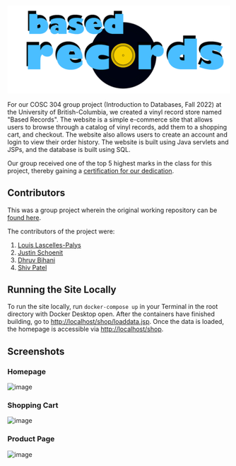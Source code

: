 <img src="WebContent/Assets/Based Records Logo.png" width=600px></img>

For our COSC 304 group project (Introduction to Databases, Fall 2022) at the University of British-Columbia, we created a vinyl record store named "Based Records". The website is a simple e-commerce site that allows users to browse through a catalog of vinyl records, add them to a shopping cart, and checkout. The website also allows users to create an account and login to view their order history. The website is built using Java servlets and JSPs, and the database is built using SQL.

Our group received one of the top 5 highest marks in the class for this project, thereby gaining a [certification for our dedication](https://ca.badgr.com/public/assertions/moYWFdjHR6aVgz287Tgfpw).

## Contributors

This was a group project wherein the original working repository can be [found here](https://github.com/shh1v/BasedRecords).

The contributors of the project were:

1. [Louis Lascelles-Palys](https://github.com/LouisLP)
2. [Justin Schoenit](https://github.com/justino599)
3. [Dhruv Bihani](https://github.com/DhruvBihani)
4. [Shiv Patel](https://github.com/shh1v)

## Running the Site Locally

To run the site locally, run `docker-compose up` in your Terminal in the root directory with Docker Desktop open. After the containers have finished building, go to [http://localhost/shop/loaddata.jsp](http://localhost/shop/loaddata.jsp). Once the data is loaded, the homepage is accessible via [http://localhost/shop](http://localhost/shop).

## Screenshots

### Homepage

![image](https://user-images.githubusercontent.com/77038122/207140660-6231edf1-cac9-44ea-9051-3b53e26dae46.png)

### Shopping Cart

![image](https://user-images.githubusercontent.com/77038122/207140978-8e790f61-4af5-4dd1-94a5-a35a2a44d5a0.png)

### Product Page

![image](https://user-images.githubusercontent.com/77038122/207145040-b25000b5-ab30-4838-8c5f-833f16655843.png)
